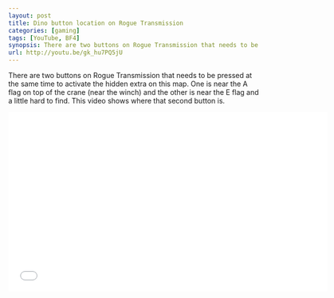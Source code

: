 ```yaml
---
layout: post
title: Dino button location on Rogue Transmission
categories: [gaming]
tags: [YouTube, BF4]
synopsis: There are two buttons on Rogue Transmission that needs to be pressed at the same time to activate the hidden extra on this map. One is near the A flag on top of the crane (near the winch) and the other is near the E flag and a little hard to find. This video shows where that second button is.
url: http://youtu.be/gk_hu7PQ5jU
---
```

There are two buttons on Rogue Transmission that needs to be pressed at the same time to activate the hidden extra on this map. One is near the A flag on top of the crane (near the winch) and the other is near the E flag and a little hard to find. This video shows where that second button is.

<iframe width="640" height="360" src="//www.youtube.com/embed/gk_hu7PQ5jU" frameborder="0" allowfullscreen></iframe>
